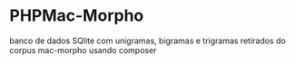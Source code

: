 # PHPMac-Morpho
banco de dados SQlite com unigramas, bigramas e trigramas retirados do corpus mac-morpho usando composer
